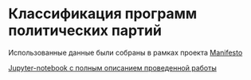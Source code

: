 # Классификация программ политических партий

Использованные данные были собраны в рамках проекта [Manifesto](https://manifesto-project.wzb.eu/)

[Jupyter-notebook с полным описанием проведенной работы](notebooks/manifesto.ipynb)

